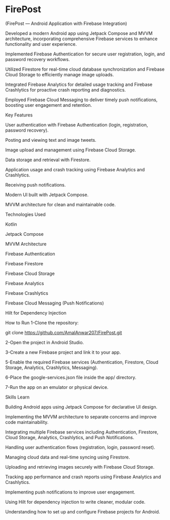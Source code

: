 # FirePost
(FirePost — Android Application with Firebase Integration)

Developed a modern Android app using Jetpack Compose and MVVM architecture, 
incorporating comprehensive Firebase services to enhance functionality and user experience.

Implemented Firebase Authentication for secure user registration, login, and password recovery workflows. 

Utilized Firestore for real-time cloud database synchronization and Firebase Cloud Storage to efficiently manage image uploads.

Integrated Firebase Analytics for detailed usage tracking and Firebase Crashlytics
for proactive crash reporting and diagnostics. 

Employed Firebase Cloud Messaging to deliver timely push notifications, boosting user engagement and retention.

Key Features

User authentication with Firebase Authentication (login, registration, password recovery).

Posting and viewing text and image tweets.

Image upload and management using Firebase Cloud Storage.

Data storage and retrieval with Firestore.

Application usage and crash tracking using Firebase Analytics and Crashlytics.

Receiving push notifications.

Modern UI built with Jetpack Compose.

MVVM architecture for clean and maintainable code.

Technologies Used

Kotlin

Jetpack Compose

MVVM Architecture

Firebase Authentication

Firebase Firestore

Firebase Cloud Storage

Firebase Analytics

Firebase Crashlytics

Firebase Cloud Messaging (Push Notifications)

Hilt for Dependency Injection

How to Run
1-Clone the repository:

git clone https://github.com/AmalAnwar207/FirePost.git

2-Open the project in Android Studio.

3-Create a new Firebase project and link it to your app.

5-Enable the required Firebase services (Authentication, Firestore, Cloud Storage, Analytics, Crashlytics, Messaging).

6-Place the google-services.json file inside the app/ directory.

7-Run the app on an emulator or physical device.

Skills Learn

Building Android apps using Jetpack Compose for declarative UI design.

Implementing the MVVM architecture to separate concerns and improve code maintainability.

Integrating multiple Firebase services including Authentication, Firestore, Cloud Storage, Analytics, Crashlytics, and Push Notifications.

Handling user authentication flows (registration, login, password reset).

Managing cloud data and real-time syncing using Firestore.

Uploading and retrieving images securely with Firebase Cloud Storage.

Tracking app performance and crash reports using Firebase Analytics and Crashlytics.

Implementing push notifications to improve user engagement.

Using Hilt for dependency injection to write cleaner, modular code.

Understanding how to set up and configure Firebase projects for Android.









